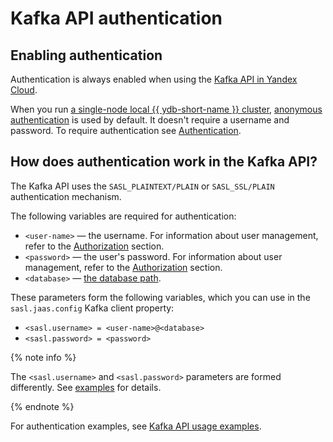 # Kafka API authentication

## Enabling authentication

Authentication is always enabled when using the [Kafka API in Yandex Cloud](https://yandex.cloud/en/docs/data-streams/kafkaapi/auth).

When you run [a single-node local {{ ydb-short-name }} cluster](../../quickstart.md), [anonymous authentication](../../security/authentication.md#anonymous) is used by default.
It doesn't require a username and password.
To require authentication see [Authentication](../../security/authentication.md#static-credentials).

## How does authentication work in the Kafka API?

The Kafka API uses the `SASL_PLAINTEXT/PLAIN` or `SASL_SSL/PLAIN` authentication mechanism.

The following variables are required for authentication:

* `<user-name>` — the username. For information about user management, refer to the [Authorization](../../security/authorization.md#user) section.
* `<password>` — the user's password. For information about user management, refer to the [Authorization](../../security/authorization.md#user) section.
* `<database>` — [the database path](../../concepts/connect.md#database).

These parameters form the following variables, which you can use in the `sasl.jaas.config` Kafka client property:

* `<sasl.username> = <user-name>@<database>`
* `<sasl.password> = <password>`

{% note info %}

The `<sasl.username>` and `<sasl.password>` parameters are formed differently. See [examples](./examples#authentication-in-cloud-examples) for details.

{% endnote %}

For authentication examples, see [Kafka API usage examples](./examples.md).